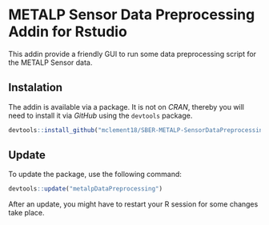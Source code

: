 # METALP Sensor Data Preprocessing Addin for Rstudio

This addin provide a friendly GUI to run some data preprocessing script for the METALP Sensor data.

## Instalation

The addin is available via a package. It is not on _CRAN_, thereby you will need to install it via _GitHub_ using the `devtools` package.
```r
devtools::install_github("mclement18/SBER-METALP-SensorDataPreprocessing")
```

## Update

To update the package, use the following command:
```r
devtools::update("metalpDataPreprocessing")
```

After an update, you might have to restart your R session for some changes take place.
